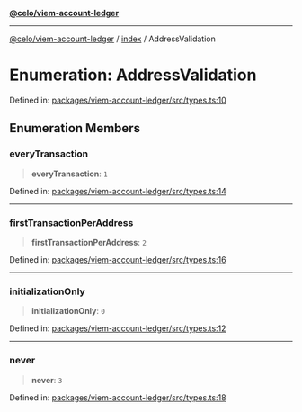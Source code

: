 [**@celo/viem-account-ledger**](../../README.md)

***

[@celo/viem-account-ledger](../../modules.md) / [index](../README.md) / AddressValidation

# Enumeration: AddressValidation

Defined in: [packages/viem-account-ledger/src/types.ts:10](https://github.com/celo-org/developer-tooling/blob/master/packages/viem-account-ledger/src/types.ts#L10)

## Enumeration Members

### everyTransaction

> **everyTransaction**: `1`

Defined in: [packages/viem-account-ledger/src/types.ts:14](https://github.com/celo-org/developer-tooling/blob/master/packages/viem-account-ledger/src/types.ts#L14)

***

### firstTransactionPerAddress

> **firstTransactionPerAddress**: `2`

Defined in: [packages/viem-account-ledger/src/types.ts:16](https://github.com/celo-org/developer-tooling/blob/master/packages/viem-account-ledger/src/types.ts#L16)

***

### initializationOnly

> **initializationOnly**: `0`

Defined in: [packages/viem-account-ledger/src/types.ts:12](https://github.com/celo-org/developer-tooling/blob/master/packages/viem-account-ledger/src/types.ts#L12)

***

### never

> **never**: `3`

Defined in: [packages/viem-account-ledger/src/types.ts:18](https://github.com/celo-org/developer-tooling/blob/master/packages/viem-account-ledger/src/types.ts#L18)
